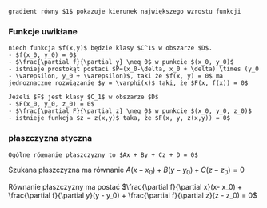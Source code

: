 ```{tip}
gradient równy $1$ pokazuje kierunek największego wzrostu funkcji
```

### Funkcje uwikłane

```{admonition} tw. o funkcji uwikłanej
niech funkcja $f(x,y)$ będzie klasy $C^1$ w obszarze $D$.
- $f(x_0, y_0) = 0$
- $\frac{\partial f}{\partial y} \neq 0$ w punkcie $(x_0, y_0)$
- istnieje prostokąt postaci $P=(x_0-\delta, x_0 + \delta) \times (y_0 - \varepsilon, y_0 + \varepsilon)$, taki że $f(x, y) = 0$ ma jednoznaczne rozwiązanie $y = \varphi(x)$ taki, że $F(x, f(x)) = 0$
```

```{admonition} tw. o funkcji uwikłanej w przestrzeni $\mathbb{R}^3$
Jeżeli $F$ jest klasy $C_1$ w obszarze $D$
- $F(x_0, y_0, z_0) = 0$
- $\frac{\partial F}{\partial z} \neq 0$ w punkcie $(x_0, y_0, z_0)$
- istnieje funkcja $z = z(x,y)$ taka, że $F(x, y, z(x,y)) = 0$
```

### płaszczyzna styczna

```{note}
Ogólne róœnanie płaszczyzny to $Ax + By + Cz + D = 0$
```

Szukana płaszczyzna ma równanie $A(x-x_0) + B(y-y_0) + C(z-z_0) = 0$

<!-- jeśli się o kimś powie że nie jest zbyt prostopadły to raczej nie zrozumie-->

Równanie płaszczyzny ma postać $\frac{\partial f}{\partial x}(x- x_0) + \frac{\partial f}{\partial y}(y - y_0) + \frac{\partial f}{\partial z}(z - z_0) = 0$
